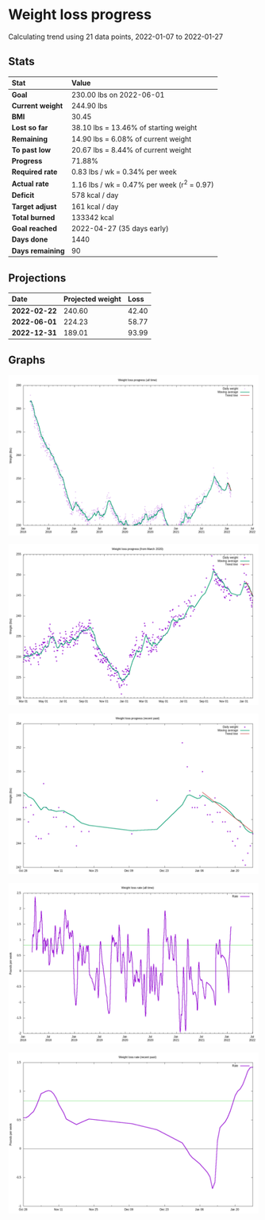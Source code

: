 # Weight loss progress

Calculating trend using 21 data points, 2022-01-07 to 2022-01-27

## Stats

Stat|Value
:-|:-
**Goal**|230.00 lbs on 2022-06-01
**Current weight**|244.90 lbs
**BMI**|30.45
**Lost so far**|38.10 lbs = 13.46% of starting weight
**Remaining**|14.90 lbs =  6.08% of current  weight
**To past low**|20.67 lbs =  8.44% of current  weight
**Progress**|71.88%
**Required rate**|0.83 lbs / wk = 0.34% per week
**Actual rate**|1.16 lbs / wk = 0.47% per week  (r<sup>2</sup> = 0.97)
**Deficit**|578 kcal / day
**Target adjust**|161 kcal / day
**Total burned**|133342 kcal
**Goal reached**|2022-04-27 (35 days early)
**Days done**|1440
**Days remaining**|90

## Projections

Date|Projected weight|Loss
:-|:-|:-
**2022-02-22**|240.60|42.40
**2022-06-01**|224.23|58.77
**2022-12-31**|189.01|93.99

## Graphs

![](weight-graph-alltime.png)

![](weight-graph-covid.png)

![](weight-graph-recent.png)

![](rate-graph-alltime.png)

![](rate-graph-recent.png)
